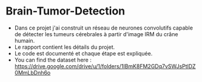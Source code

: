 # Brain-Tumor-Detection
- Dans ce projet j'ai construit un réseau de neurones convolutifs capable de détecter les tumeurs cérebrales à partir d'image IRM du crâne humain.
- Le rapport contient les détails du projet.
- Le code est documenté et chaque étape est expliquée.
- You can find the dataset here : https://drive.google.com/drive/u/1/folders/1IBmK8FM2GDq7vSWJsPtlDZ0MmLbDnh6o

